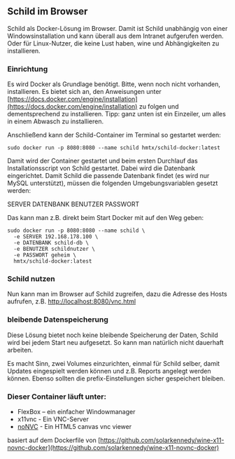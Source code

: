 ## Schild im Browser
Schild als Docker-Lösung im Browser. Damit ist Schild unabhängig von
einer Windowsinstallation und kann überall aus dem Intranet aufgerufen
werden. Oder für Linux-Nutzer, die keine Lust haben, wine und
Abhängigkeiten zu installieren.

### Einrichtung
Es wird Docker als Grundlage benötigt. Bitte, wenn noch nicht vorhanden,
installieren. Es bietet sich an, den Anweisungen unter
[https://docs.docker.com/engine/installation](https://docs.docker.com/engine/installation)
zu folgen und dementsprechend zu installieren. Tipp: ganz unten ist ein
Einzeiler, um alles in einem Abwasch zu installieren.

Anschließend kann der Schild-Container im Terminal so gestartet werden:

    sudo docker run -p 8080:8080 --name schild hmtx/schild-docker:latest

Damit wird der Container gestartet und beim ersten Durchlauf das
Installationsscript von Schild gestartet. Dabei wird die Datenbank
eingerichtet. Damit Schild die passende Datenbank findet (es wird nur
MySQL unterstützt), müssen die folgenden Umgebungsvariablen gesetzt
werden:

SERVER
DATENBANK
BENUTZER
PASSWORT

Das kann man z.B. direkt beim Start Docker mit auf den Weg geben:

    sudo docker run -p 8080:8080 --name schild \
      -e SERVER 192.168.178.100 \
      -e DATENBANK schild-db \
      -e BENUTZER schildnutzer \
      -e PASSWORT geheim \
      hmtx/schild-docker:latest

### Schild nutzen

Nun kann man im Browser auf Schild zugreifen, dazu die Adresse des Hosts
aufrufen, z.B. [http://localhost:8080/vnc.html](http://localhost:8080/vnc.html)

### bleibende Datenspeicherung
Diese Lösung bietet noch keine bleibende Speicherung der Daten, Schild
wird bei jedem Start neu aufgesetzt. So kann man natürlich nicht
dauerhaft arbeiten.

Es macht Sinn, zwei Volumes einzurichten, einmal für Schild selber,
damit Updates eingespielt werden können und z.B. Reports angelegt werden
können. Ebenso sollten die prefix-Einstellungen sicher gespeichert
bleiben.

### Dieser Container läuft unter:

* FlexBox – ein einfacher Windowmanager
* x11vnc - Ein VNC-Server
* [noNVC](https://kanaka.github.io/noVNC/) - Ein HTML5 canvas vnc viewer

basiert auf dem Dockerfile von [https://github.com/solarkennedy/wine-x11-novnc-docker](https://github.com/solarkennedy/wine-x11-novnc-docker)
